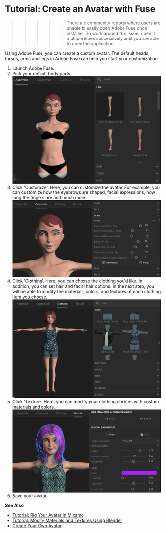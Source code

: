# Tutorial: Create an Avatar with Fuse

>>>>>There are community reports where users are unable to easily open Adobe Fuse once installed. To work around this issue, open it multiple times successively until you are able to open the application.

Using Adobe Fuse, you can create a custom avatar. The default heads, torsos, arms and legs in Adobe Fuse can help you start your customization.

1. Launch Adobe Fuse.
2. Pick your default body parts. ![](_images/fuse-assemble.png)
3. Click 'Customize'. Here, you can customize the avatar. For example, you can customize how the eyebrows are shaped, facial expressions, how long the fingers are and much more. ![](_images/fuse-customize.png)
4. Click 'Clothing'. Here, you can choose the clothing you'd like. In addition, you can set hair and facial hair options. In the next step, you will be able to modify the materials, colors, and textures of each clothing item you choose.![](_images/fuse-clothing.png)
5. Click 'Texture'. Here, you can modify your clothing choices with custom materials and colors. ![](_images/fuse-texture.png)
6. Save your avatar.

**See Also**

+ [Tutorial: Rig Your Avatar in Mixamo](mixamo-tutorial)
+ [Tutorial: Modify Materials and Textures Using Blender](blender-tutorial)
+ [Create Your Own Avatar](create-avatars)

